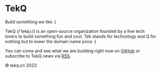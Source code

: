 # TekQ


Build something we like :)

TekQ (/'tekju:/) is an open-source organization founded by a few tech lovers to build something fun and cool. Tek stands for technology and Q for nothing but to lower the domain name price :(

You can come and see what we are building right now on [GitHub](https://github.com/tekqer) or subscribe to TekQ news via [RSS](https://tekq.cn/index.xml).


©️ tekq.cn 2023